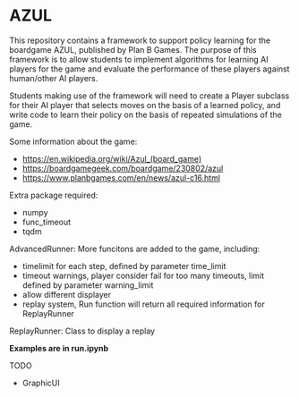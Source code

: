 # AZUL
This repository contains a framework to support policy learning for the boardgame AZUL, published by Plan B Games. The purpose of this framework is to allow students to implement algorithms for learning AI players for the game and evaluate the performance of these players against human/other AI players. 

Students making use of the framework will need to create a Player subclass for their AI player that selects moves on the basis of a learned policy, and write code to learn their policy on the basis of repeated simulations of the game.

Some information about the game:
- https://en.wikipedia.org/wiki/Azul_(board_game)
- https://boardgamegeek.com/boardgame/230802/azul
- https://www.planbgames.com/en/news/azul-c16.html

Extra package required:
- numpy
- func_timeout
- tqdm

AdvancedRunner: More funcitons are added to the game, including:
- timelimit for each step, defined by parameter time_limit
- timeout warnings, player consider fail for too many timeouts, limit defined by parameter warning_limit
- allow different displayer
- replay system, Run function will return all required information for ReplayRunner

ReplayRunner: Class to display a replay

**Examples are in run.ipynb**

TODO
- GraphicUI
